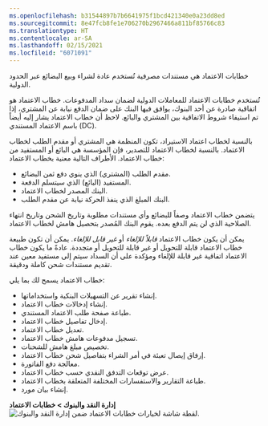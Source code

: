 ```yaml
---
ms.openlocfilehash: b31544897b7b6641975f1bcd421340e0a23dd8ed
ms.sourcegitcommit: 8e47fcb8fe1e706270b2967466a811bf85766c83
ms.translationtype: HT
ms.contentlocale: ar-SA
ms.lasthandoff: 02/15/2021
ms.locfileid: "6071091"
---
```

خطابات الاعتماد هي مستندات مصرفية تُستخدم عادة لشراء وبيع البضائع عبر الحدود الدولية.

تُستخدم خطابات الاعتماد للمعاملات الدولية لضمان سداد المدفوعات. خطاب الاعتماد هو اتفاقية صادرة عن أحد البنوك، يوافق فيها البنك على ضمان الدفع نيابة عن المشتري، إذا تم استيفاء شروط الاتفاقية بين المشتري والبائع. لاحظ أن خطاب الاعتماد يشار إليه أيضاً باسم الاعتماد المستندي (DC).

بالنسبة لخطاب اعتماد الاستيراد، تكون المنظمة هي المشتري أو مقدم الطلب لخطاب الاعتماد. بالنسبة لخطاب الاعتماد للتصدير، فإن المؤسسة هي البائع أو المستفيد من خطاب الاعتماد. الأطراف التالية معنية بخطاب الاعتماد:

- مقدم الطلب (المشتري) الذي ينوي دفع ثمن البضائع.
- المستفيد (البائع) الذي سيتسلم الدفعة.
- البنك المصدر لخطاب الاعتماد.
- البنك المبلغ الذي ينفذ الحركة نيابة عن مقدم الطلب.

يتضمن خطاب الاعتماد وصفاً للبضائع وأي مستندات مطلوبة وتاريخ الشحن وتاريخ انتهاء الصلاحية الذي لن يتم الدفع بعده. يقوم البنك المُصدر بتحصيل هامش لخطاب الاعتماد.

يمكن أن يكون خطاب الاعتماد *قابلاً للإلغاء* أو *غير قابل للإلغاء*. يمكن أن تكون طبيعة خطاب الاعتماد قابلة للتحويل أو غير قابلة للتحويل أو متجددة. عادةً ما يكون خطاب الاعتماد اتفاقية غير قابلة للإلغاء ومؤكدة على أن السداد سيتم إلى مستفيد معين عند تقديم مستندات شحن كاملة ودقيقة.

خطاب الاعتماد يسمح لك بما يلي:

- إنشاء تقرير عن التسهيلات البنكية واستخداماتها.
- إنشاء إدخالات خطاب الاعتماد.
- طباعة صفحة طلب الاعتماد المستندي.
- إدخال تفاصيل خطاب الاعتماد.
- تعديل خطاب الاعتماد.
- تسجيل مدفوعات هامش خطاب الاعتماد.
- تخصيص مبلغ هامش للشحنات.
- إرفاق إيصال تعبئة في أمر الشراء بتفاصيل شحن خطاب الاعتماد.
- معالجة دفع الفاتورة.
- عرض توقعات التدفق النقدي حسب خطاب الاعتماد.
- طباعة التقارير والاستفسارات المختلفة المتعلقة بخطاب الاعتماد.
- إنشاء بيان مورد.


**إدارة النقد والبنوك > خطابات الاعتماد**
![لقطة شاشة لخيارات خطابات الاعتماد ضمن إدارة النقد والبنوك.](../media/letters-of-credit.png)
